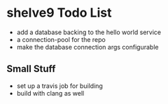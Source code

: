 # shelve9 Todo List

- add a database backing to the hello world service
- a connection-pool for the repo
- make the database connection args configurable

## Small Stuff

- set up a travis job for building
- build with clang as well
